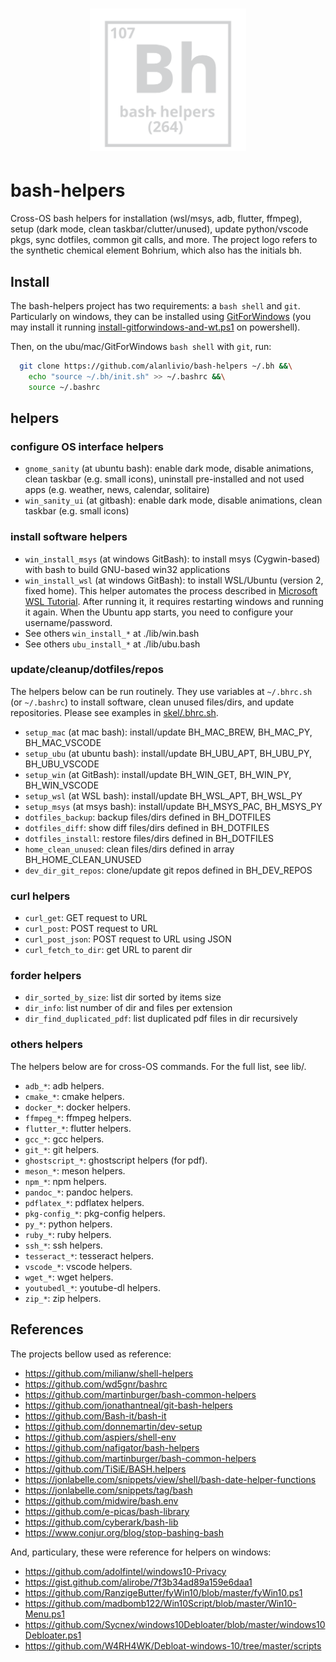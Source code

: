 <h1 align="center"><img src="docs/mkdocs/logo.svg" width="250" onerror='this.style.display="none"'/></h1>

# bash-helpers

Cross-OS bash helpers for installation (wsl/msys, adb, flutter, ffmpeg), setup (dark mode, clean taskbar/clutter/unused), update python/vscode pkgs, sync dotfiles, common git calls, and more. 
The project logo refers to the synthetic chemical element Bohrium, which also has the initials bh.

## Install

The bash-helpers project has two requirements: a `bash shell` and `git`. Particularly on windows, they can be installed using [GitForWindows](https://gitforwindows.org/) (you may install it running [install-gitforwindows-and-wt.ps1](https://github.com/alanlivio/bash-helpers/blob/master/lib/win/install-gitforwindows-and-wt.ps1) on powershell). 

Then, on the ubu/mac/GitForWindows `bash shell` with `git`, run:
```bash
  git clone https://github.com/alanlivio/bash-helpers ~/.bh &&\
    echo "source ~/.bh/init.sh" >> ~/.bashrc &&\
    source ~/.bashrc
```

## helpers

### configure OS interface helpers

* `gnome_sanity` (at ubuntu bash): enable dark mode, disable animations, clean taskbar (e.g. small icons), uninstall pre-installed and not used apps (e.g. weather, news, calendar, solitaire)
* `win_sanity_ui` (at gitbash): enable dark mode, disable animations, clean taskbar (e.g. small icons)

### install software helpers

* `win_install_msys` (at windows GitBash): to install msys (Cygwin-based) with bash to build GNU-based win32 applications
* `win_install_wsl` (at windows GitBash): to install WSL/Ubuntu (version 2, fixed home). This helper automates the process described in [Microsoft WSL Tutorial](https://docs.microsoft.com/en-us/windows/wsl/wsl2-install). After running it, it requires restarting windows and running it again. When the Ubuntu app starts, you need to configure your username/password.
* See others `win_install_*` at ./lib/win.bash
* See others `ubu_install_*` at ./lib/ubu.bash

### update/cleanup/dotfiles/repos

The helpers below can be run routinely. They use variables at `~/.bhrc.sh` (or `~/.bashrc`) to install software, clean unused files/dirs, and update repositories. Please see examples in [skel/.bhrc.sh](https://github.com/alanlivio/bash-helpers/blob/master/skel/.bhrc.sh).

* `setup_mac` (at mac bash): install/update BH_MAC_BREW, BH_MAC_PY, BH_MAC_VSCODE
* `setup_ubu` (at ubuntu bash): install/update BH_UBU_APT, BH_UBU_PY, BH_UBU_VSCODE
* `setup_win` (at GitBash): install/update BH_WIN_GET, BH_WIN_PY, BH_WIN_VSCODE
* `setup_wsl` (at WSL bash): install/update BH_WSL_APT, BH_WSL_PY
* `setup_msys` (at msys bash): install/update BH_MSYS_PAC, BH_MSYS_PY
* `dotfiles_backup`: backup files/dirs defined in BH_DOTFILES
* `dotfiles_diff`: show diff files/dirs defined in BH_DOTFILES
* `dotfiles_install`: restore files/dirs defined in BH_DOTFILES
* `home_clean_unused`: clean files/dirs defined in array BH_HOME_CLEAN_UNUSED
* `dev_dir_git_repos`: clone/update git repos defined in BH_DEV_REPOS

### curl helpers

* `curl_get`: GET request to URL
* `curl_post`: POST request to URL
* `curl_post_json`: POST request to URL using JSON
* `curl_fetch_to_dir`: get URL to parent dir

### forder helpers

* `dir_sorted_by_size`: list dir sorted by items size
* `dir_info`: list number of dir and files per extension
* `dir_find_duplicated_pdf`: list duplicated pdf files in dir recursively

### others helpers

The helpers below are for cross-OS commands. For the full list, see lib/.

* `adb_*`: adb helpers.
* `cmake_*`: cmake helpers.
* `docker_*`: docker helpers.
* `ffmpeg_*`: ffmpeg helpers.
* `flutter_*`: flutter helpers.
* `gcc_*`: gcc helpers.
* `git_*`: git helpers.
* `ghostscript_*`: ghostscript helpers (for pdf).
* `meson_*`: meson helpers.
* `npm_*`: npm helpers.
* `pandoc_*`: pandoc helpers.
* `pdflatex_*`: pdflatex helpers.
* `pkg-config_*`: pkg-config helpers.
* `py_*`: python helpers.
* `ruby_*`: ruby helpers.
* `ssh_*`: ssh helpers.
* `tesseract_*`: tesseract helpers.
* `vscode_*`: vscode helpers.
* `wget_*`: wget helpers.
* `youtubedl_*`: youtube-dl helpers.
* `zip_*`: zip helpers.

## References

The projects bellow used as reference:

* <https://github.com/milianw/shell-helpers>
* <https://github.com/wd5gnr/bashrc>
* <https://github.com/martinburger/bash-common-helpers>
* <https://github.com/jonathantneal/git-bash-helpers>
* <https://github.com/Bash-it/bash-it>
* <https://github.com/donnemartin/dev-setup>
* <https://github.com/aspiers/shell-env>
* <https://github.com/nafigator/bash-helpers>
* <https://github.com/martinburger/bash-common-helpers>
* <https://github.com/TiSiE/BASH.helpers>
* <https://jonlabelle.com/snippets/view/shell/bash-date-helper-functions>
* <https://jonlabelle.com/snippets/tag/bash>
* <https://github.com/midwire/bash.env>
* <https://github.com/e-picas/bash-library>
* <https://github.com/cyberark/bash-lib>
* <https://www.conjur.org/blog/stop-bashing-bash>

And, particulary, these were reference for helpers on windows:

* <https://github.com/adolfintel/windows10-Privacy>
* <https://gist.github.com/alirobe/7f3b34ad89a159e6daa1>
* <https://github.com/RanzigeButter/fyWin10/blob/master/fyWin10.ps1>
* <https://github.com/madbomb122/Win10Script/blob/master/Win10-Menu.ps1>
* <https://github.com/Sycnex/windows10Debloater/blob/master/windows10Debloater.ps1>
* <https://github.com/W4RH4WK/Debloat-windows-10/tree/master/scripts>

